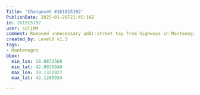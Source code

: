 ```yaml
---
Title: 'Changeset #161915192'
PublishDate: 2025-01-29T21:45:16Z
id: 161915192
user: soliMM
comment: Removed unnecessary addr:street tag from highways in Montenegro
created_by: Level0 v1.3
tags:
- Montenegro
bbox:
  min_lon: 19.0872568
  min_lat: 42.0836948
  max_lon: 19.1372927
  max_lat: 42.1205934

---
```

